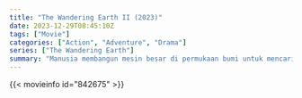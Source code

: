 ```yaml
---
title: "The Wandering Earth II (2023)"
date: 2023-12-29T08:45:10Z
tags: ["Movie"]
categories: ["Action", "Adventure", "Drama"]
series: ["The Wandering Earth"]
summary: "Manusia membangun mesin besar di permukaan bumi untuk mencari rumah baru. Namun jalan menuju alam semesta berbahaya. Untuk menyelamatkan bumi, generasi muda sekali lagi harus melangkah maju dan memulai perlombaan melawan waktu untuk hidup dan mati."
---
```



<mux-player stream-type="on-demand"
src="https://kp3d-my.sharepoint.com/personal/ryoo_kp3d_onmicrosoft_com/_layouts/15/download.aspx?share=EejHvAGDlHBDhSiOarG-6zQB6ZPGksVVOheZDlyqDucNcg" prefer-playback="mse" controls>

</mux-player>


{{< movieinfo id="842675" >}}

<script src="https://cdn.jsdelivr.net/npm/@mux/mux-player"></script>

<script type="application/ld+json ">
{
"@context": "https://schema.org/",
"@type": "VideoObject",
"name": "The Wandering Earth II (2023)",
"contentUrl": "https://stream.mux.com/7HbS8nlf74oyiiBZZ01sC021CiOjyE6gXuGMPkaygvLvQ.m3u8",
"thumbnailUrl": "https://www.themoviedb.org/t/p/original/7HrZwt1KnHC9kVd5d37uVcn6LTN.jpg?width=314&fit_mode=preserve&time=25",
"uploadDate": "2023-12-17T06:19:53Z",
}

</script>